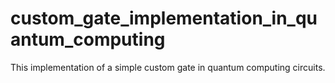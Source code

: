 # custom_gate_implementation_in_quantum_computing
This implementation of a simple custom gate in quantum computing circuits.
